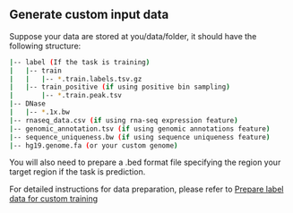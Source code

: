 ## Generate custom input data 

Suppose your data are stored at you/data/folder, it should have the following structure:

```bash
|-- label (If the task is training)
|   |-- train
|   |   |-- *.train.labels.tsv.gz
|   |-- train_positive (if using positive bin sampling)
|       |-- *.train.peak.tsv
|-- DNase
|   |-- *.1x.bw
|-- rnaseq_data.csv (if using rna-seq expression feature)
|-- genomic_annotation.tsv (if using genomic annotations feature)
|-- sequence_uniqueness.bw (if using sequence uniqueness feature)
|-- hg19.genome.fa (or your custom genome)
```

You will also need to prepare a .bed format file specifying the region your target region if the task is prediction.

For detailed instructions for data preparation, please refer to [Prepare label data for custom training](../README.md#Prepare)